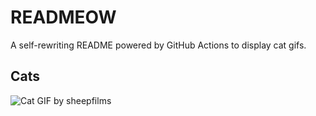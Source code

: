 # READMEOW

A self-rewriting README powered by GitHub Actions to display cat gifs.

## Cats

![Cat GIF by sheepfilms](https://media4.giphy.com/media/zZMTVkTeEfeEg/200.gif?cid=9acd02dawnt2h4spa79iiz19bf6p46fk70xydz7u0dz8syis&ep=v1_gifs_search&rid=200.gif&ct=g)
